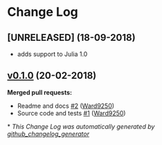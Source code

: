 # Change Log
## [UNRELEASED] (**18-09-2018**)
- adds support to Julia 1.0

## [v0.1.0](https://github.com/BioJulia/BioTools.jl/tree/v0.1.0) (**20-02-2018**)
**Merged pull requests:**

- Readme and docs [\#2](https://github.com/BioJulia/BioTools.jl/pull/2) ([Ward9250](https://github.com/Ward9250))
- Source code and tests [\#1](https://github.com/BioJulia/BioTools.jl/pull/1) ([Ward9250](https://github.com/Ward9250))



\* *This Change Log was automatically generated by [github_changelog_generator](https://github.com/skywinder/Github-Changelog-Generator)*
